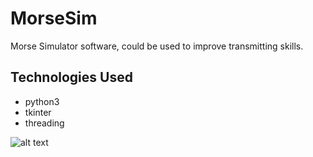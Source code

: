 # MorseSim

Morse Simulator software, could be used to improve transmitting skills.

## Technologies Used
* python3
* tkinter
* threading

![alt text](https://github.com/GiorgioRR/Morse-Simulator/blob/master/data/layout.png)
